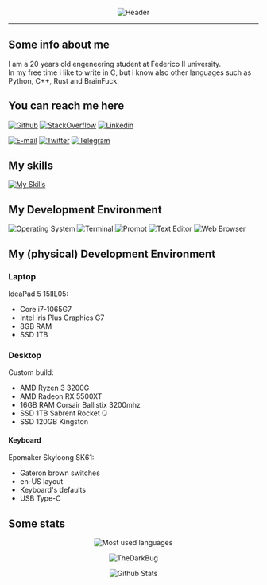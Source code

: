 <div align="center">

![Header](https://raw.githubusercontent.com/TheDarkBug/TheDarkBug/main/header.svg?sanitize=true)
</div>

---

## Some info about me

I am a 20<!-- <script type="text/javascript"> document.writeln(Math.trunc(((new Date().getTime() / 1000) - 1038006000) / 31709800)); </script> --> years old engeneering student at Federico II university.\
In my free time i like to write in C, but i know also other languages such as Python, C++, Rust and BrainFuck.

## You can reach me here

[![Github](https://img.shields.io/badge/GitHub-100000?style=for-the-badge&logo=github&logoColor=white)](https://github.com/TheDarkBug)
[![StackOverflow](https://img.shields.io/badge/Stack_Overflow-FE7A16?style=for-the-badge&logo=stack-overflow&logoColor=white)](https://stackoverflow.com/users/13943366/adriano-oliviero?tab=profile)
[![Linkedin](https://img.shields.io/badge/LinkedIn-0077B5?style=for-the-badge&logo=linkedin&logoColor=white)](https://www.linkedin.com/in/adriano-oliviero-2753a11b1/)

[![E-mail](https://img.shields.io/badge/Gmail-D14836?style=for-the-badge&logo=gmail&logoColor=white)](adrianoliviero23@gmail.com)
[![Twitter](https://img.shields.io/badge/Twitter-1DA1F2?style=for-the-badge&logo=twitter&logoColor=white)](https://twitter.com/a_oliviero_)
[![Telegram](https://img.shields.io/badge/Telegram-2CA5E0?style=for-the-badge&logo=telegram&logoColor=white)](https://t.me/TheDarkBug)
<!-- [![Gitlab](https://img.shields.io/badge/GitLab-330F63?style=for-the-badge&logo=gitlab&logoColor=white)](https://gitlab.com/TheDarkBug)
[XDA Developers](https://img.shields.io/badge/xda%20developers-2DAAE9?style=for-the-badge&logo=xda-developers&logoColor=white)
[![Element](https://img.shields.io/badge/Element-0DBD8B?style=for-the-badge&logo=element&logoColor=white)](https://matrix.to/#/@thedarkbug:matrix.org)
[![Reddit](https://img.shields.io/badge/Reddit-FF4500?style=for-the-badge&logo=reddit&logoColor=white)](https://reddit.com/u/TheDarkBug)-->

## My skills

[![My Skills](https://skillicons.dev/icons?i=c,cpp,rust,py,latex,neovim,git,linux,docker,regex)](https://skillicons.dev)

## My Development Environment

![Operating System](https://img.shields.io/badge/Arch_Linux-1793D1?style=for-the-badge&logo=arch-linux&logoColor=white)
![Terminal](https://img.shields.io/badge/alacritty-F46D01?style=for-the-badge&logo=alacritty&logoColor=white)
![Prompt](https://img.shields.io/badge/starship-DD0B78?style=for-the-badge&logo=starship&logoColor=white)
![Text Editor](https://img.shields.io/badge/NeoVim-%2357A143.svg?&style=for-the-badge&logo=neovim&logoColor=white)
![Web Browser](https://img.shields.io/badge/Brave_Browser-303443?style=for-the-badge&logo=Brave&logoColor=FF5400)

<!-- ![Other Operating system](https://img.shields.io/badge/Windows-0078D6?style=for-the-badge&logo=windows&logoColor=white) -->
<!-- ![Text Editor](https://img.shields.io/badge/Visual_Studio_Code-0078D4?style=for-the-badge&logo=visual%20studio%20code&logoColor=white) -->

## My (physical) Development Environment

### Laptop

IdeaPad 5 15IIL05:

- Core i7-1065G7
- Intel Iris Plus Graphics G7
- 8GB RAM
- SSD 1TB

### Desktop

Custom build:

- AMD Ryzen 3 3200G
- AMD Radeon RX 5500XT
- 16GB RAM Corsair Ballistix 3200mhz
- SSD 1TB Sabrent Rocket Q
- SSD 120GB Kingston

#### Keyboard

Epomaker Skyloong SK61:

- Gateron brown switches
- en-US layout
- Keyboard's defaults
- USB Type-C

## Some stats

<p align="center"><img src="https://github-readme-stats.vercel.app/api/top-langs/?username=TheDarkBug&count_private=true&langs_count=80&theme=dark&layout=compact" alt="Most used languages"/></p>
<p align="center"><img align="center" src="https://github-readme-stats.vercel.app/api?username=TheDarkBug&show_icons=true&count_private=true&locale=en&include_all_commits=true&theme=dark&layout=compact" alt="TheDarkBug"/></p>
<p align="center"><img align="center" src="https://github-readme-streak-stats.herokuapp.com/?user=TheDarkBug&theme=dark" alt="Github Stats"/></p>
